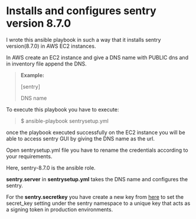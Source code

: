 Installs and configures sentry version 8.7.0
===================================

I wrote this ansible playbook in such a way that it installs sentry version(8.7.0) in AWS EC2 instances.

In AWS create an EC2 instance and give a DNS name with PUBLIC dns and in inventory file append the DNS.


> **Example:**
> 
> [sentry]
> 
> DNS name

To execute this playbook you have to execute:

> $ ansible-playbook sentrysetup.yml


once the playbook executed successfully on the EC2 instance you will be able to access sentry GUI by giving the DNS name as the url.



Open <i class="icon-file"></i>sentrysetup.yml file you have to <i class="icon-pencil"></i> rename the credentials according to your requirements.

Here, <i class="icon-folder-open"></i> sentry-8.7.0 is the ansible role.

**sentry.server** in **sentrysetup.yml** takes the DNS name and configures the sentry.

For the **sentry.secretkey** you have create a new key from [here](http://www.miniwebtool.com/django-secret-key-generator/)  to set the secret_key setting under the sentry namespace to a unique key that acts as a signing token in production environments.



